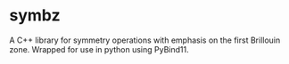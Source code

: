 # symbz
A C++ library for symmetry operations with emphasis on the first Brillouin zone.
Wrapped for use in python using PyBind11.
